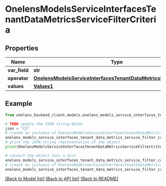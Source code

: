 # OnelensModelsServiceInterfacesTenantDataMetricsServiceFilterCriteria


## Properties

Name | Type | Description | Notes
------------ | ------------- | ------------- | -------------
**var_field** | **str** |  | 
**operator** | [**OnelensModelsServiceInterfacesTenantDataMetricsServiceOperator**](OnelensModelsServiceInterfacesTenantDataMetricsServiceOperator.md) |  | 
**values** | [**Values1**](Values1.md) |  | 

## Example

```python
from onelens_backend_client.models.onelens_models_service_interfaces_tenant_data_metrics_service_filter_criteria import OnelensModelsServiceInterfacesTenantDataMetricsServiceFilterCriteria

# TODO update the JSON string below
json = "{}"
# create an instance of OnelensModelsServiceInterfacesTenantDataMetricsServiceFilterCriteria from a JSON string
onelens_models_service_interfaces_tenant_data_metrics_service_filter_criteria_instance = OnelensModelsServiceInterfacesTenantDataMetricsServiceFilterCriteria.from_json(json)
# print the JSON string representation of the object
print(OnelensModelsServiceInterfacesTenantDataMetricsServiceFilterCriteria.to_json())

# convert the object into a dict
onelens_models_service_interfaces_tenant_data_metrics_service_filter_criteria_dict = onelens_models_service_interfaces_tenant_data_metrics_service_filter_criteria_instance.to_dict()
# create an instance of OnelensModelsServiceInterfacesTenantDataMetricsServiceFilterCriteria from a dict
onelens_models_service_interfaces_tenant_data_metrics_service_filter_criteria_form_dict = onelens_models_service_interfaces_tenant_data_metrics_service_filter_criteria.from_dict(onelens_models_service_interfaces_tenant_data_metrics_service_filter_criteria_dict)
```
[[Back to Model list]](../README.md#documentation-for-models) [[Back to API list]](../README.md#documentation-for-api-endpoints) [[Back to README]](../README.md)


